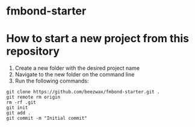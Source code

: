 # fmbond-starter
# How to start a new project from this repository
1. Create a new folder with the desired project name
1. Navigate to the new folder on the command line
1. Run the following commands:
```
git clone https://github.com/beezwax/fmbond-starter.git .
git remote rm origin
rm -rf .git
git init
git add .
git commit -m "Initial commit"
```
